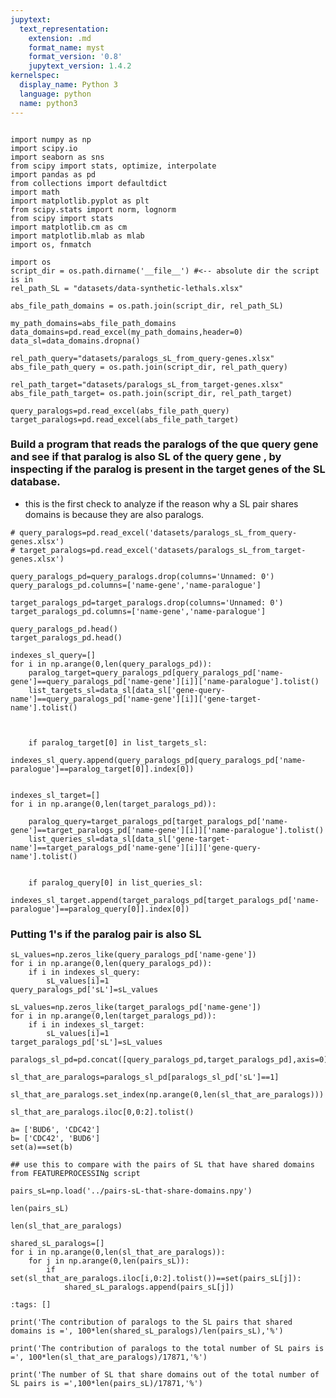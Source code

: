 ```yaml
---
jupytext:
  text_representation:
    extension: .md
    format_name: myst
    format_version: '0.8'
    jupytext_version: 1.4.2
kernelspec:
  display_name: Python 3
  language: python
  name: python3
---
```


```{code-cell} ipython3

import numpy as np
import scipy.io
import seaborn as sns
from scipy import stats, optimize, interpolate
import pandas as pd
from collections import defaultdict 
import math
import matplotlib.pyplot as plt
from scipy.stats import norm, lognorm
from scipy import stats
import matplotlib.cm as cm
import matplotlib.mlab as mlab
import os, fnmatch
```

```{code-cell} ipython3
import os
script_dir = os.path.dirname('__file__') #<-- absolute dir the script is in
rel_path_SL = "datasets/data-synthetic-lethals.xlsx"

abs_file_path_domains = os.path.join(script_dir, rel_path_SL)

my_path_domains=abs_file_path_domains
data_domains=pd.read_excel(my_path_domains,header=0)
data_sl=data_domains.dropna()

rel_path_query="datasets/paralogs_sL_from_query-genes.xlsx"
abs_file_path_query = os.path.join(script_dir, rel_path_query)

rel_path_target="datasets/paralogs_sL_from_target-genes.xlsx"
abs_file_path_target= os.path.join(script_dir, rel_path_target)

query_paralogs=pd.read_excel(abs_file_path_query)
target_paralogs=pd.read_excel(abs_file_path_target)
```

###  Build  a program that reads the paralogs of the que query gene and see if that paralog is also SL of the query gene , by inspecting if the paralog is present in the target genes of the SL database. 
- this is the first check to analyze if the reason why a SL pair shares domains is because they are also paralogs. 


```{code-cell} ipython3
# query_paralogs=pd.read_excel('datasets/paralogs_sL_from_query-genes.xlsx')
# target_paralogs=pd.read_excel('datasets/paralogs_sL_from_target-genes.xlsx')

query_paralogs_pd=query_paralogs.drop(columns='Unnamed: 0')
query_paralogs_pd.columns=['name-gene','name-paralogue']

target_paralogs_pd=target_paralogs.drop(columns='Unnamed: 0')
target_paralogs_pd.columns=['name-gene','name-paralogue']
```

```{code-cell} ipython3
query_paralogs_pd.head()
target_paralogs_pd.head()
```

```{code-cell} ipython3
indexes_sl_query=[]
for i in np.arange(0,len(query_paralogs_pd)):
    paralog_target=query_paralogs_pd[query_paralogs_pd['name-gene']==query_paralogs_pd['name-gene'][i]]['name-paralogue'].tolist()
    list_targets_sl=data_sl[data_sl['gene-query-name']==query_paralogs_pd['name-gene'][i]]['gene-target-name'].tolist()


    
    if paralog_target[0] in list_targets_sl:
        indexes_sl_query.append(query_paralogs_pd[query_paralogs_pd['name-paralogue']==paralog_target[0]].index[0])


indexes_sl_target=[]
for i in np.arange(0,len(target_paralogs_pd)): 
    
    paralog_query=target_paralogs_pd[target_paralogs_pd['name-gene']==target_paralogs_pd['name-gene'][i]]['name-paralogue'].tolist()
    list_queries_sl=data_sl[data_sl['gene-target-name']==target_paralogs_pd['name-gene'][i]]['gene-query-name'].tolist()


    if paralog_query[0] in list_queries_sl:
        indexes_sl_target.append(target_paralogs_pd[target_paralogs_pd['name-paralogue']==paralog_query[0]].index[0])

```

### Putting 1's if the paralog pair is also SL

```{code-cell} ipython3
sL_values=np.zeros_like(query_paralogs_pd['name-gene'])
for i in np.arange(0,len(query_paralogs_pd)):
    if i in indexes_sl_query:
        sL_values[i]=1
query_paralogs_pd['sL']=sL_values

sL_values=np.zeros_like(target_paralogs_pd['name-gene'])
for i in np.arange(0,len(target_paralogs_pd)):
    if i in indexes_sl_target:
        sL_values[i]=1
target_paralogs_pd['sL']=sL_values
```

```{code-cell} ipython3
paralogs_sl_pd=pd.concat([query_paralogs_pd,target_paralogs_pd],axis=0)
```

```{code-cell} ipython3
sl_that_are_paralogs=paralogs_sl_pd[paralogs_sl_pd['sL']==1]
```

```{code-cell} ipython3
sl_that_are_paralogs.set_index(np.arange(0,len(sl_that_are_paralogs)))
```

```{code-cell} ipython3
sl_that_are_paralogs.iloc[0,0:2].tolist()
```

```{code-cell} ipython3
a= ['BUD6', 'CDC42']
b= ['CDC42', 'BUD6']
set(a)==set(b)
```

```{code-cell} ipython3
## use this to compare with the pairs of SL that have shared domains from FEATUREPROCESSINg script  
```

```{code-cell} ipython3
pairs_sL=np.load('../pairs-sL-that-share-domains.npy')
```

```{code-cell} ipython3
len(pairs_sL)
```

```{code-cell} ipython3
len(sl_that_are_paralogs)
```

```{code-cell} ipython3
shared_sL_paralogs=[]
for i in np.arange(0,len(sl_that_are_paralogs)):
    for j in np.arange(0,len(pairs_sL)):
        if set(sl_that_are_paralogs.iloc[i,0:2].tolist())==set(pairs_sL[j]):
            shared_sL_paralogs.append(pairs_sL[j])

```

```{code-cell} ipython3
:tags: []

print('The contribution of paralogs to the SL pairs that shared domains is =', 100*len(shared_sL_paralogs)/len(pairs_sL),'%')

print('The contribution of paralogs to the total number of SL pairs is  =', 100*len(sl_that_are_paralogs)/17871,'%')

print('The number of SL that share domains out of the total number of SL pairs is =',100*len(pairs_sL)/17871,'%')
```

```{code-cell} ipython3

```
